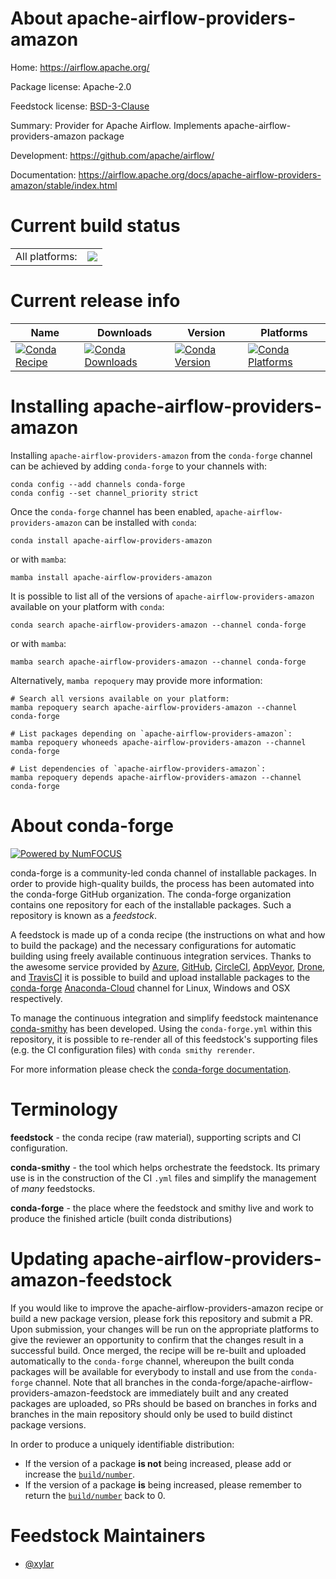 About apache-airflow-providers-amazon
=====================================

Home: https://airflow.apache.org/

Package license: Apache-2.0

Feedstock license: [BSD-3-Clause](https://github.com/conda-forge/apache-airflow-providers-amazon-feedstock/blob/main/LICENSE.txt)

Summary: Provider for Apache Airflow. Implements apache-airflow-providers-amazon package

Development: https://github.com/apache/airflow/

Documentation: https://airflow.apache.org/docs/apache-airflow-providers-amazon/stable/index.html

Current build status
====================


<table><tr><td>All platforms:</td>
    <td>
      <a href="https://dev.azure.com/conda-forge/feedstock-builds/_build/latest?definitionId=11950&branchName=main">
        <img src="https://dev.azure.com/conda-forge/feedstock-builds/_apis/build/status/apache-airflow-providers-amazon-feedstock?branchName=main">
      </a>
    </td>
  </tr>
</table>

Current release info
====================

| Name | Downloads | Version | Platforms |
| --- | --- | --- | --- |
| [![Conda Recipe](https://img.shields.io/badge/recipe-apache--airflow--providers--amazon-green.svg)](https://anaconda.org/conda-forge/apache-airflow-providers-amazon) | [![Conda Downloads](https://img.shields.io/conda/dn/conda-forge/apache-airflow-providers-amazon.svg)](https://anaconda.org/conda-forge/apache-airflow-providers-amazon) | [![Conda Version](https://img.shields.io/conda/vn/conda-forge/apache-airflow-providers-amazon.svg)](https://anaconda.org/conda-forge/apache-airflow-providers-amazon) | [![Conda Platforms](https://img.shields.io/conda/pn/conda-forge/apache-airflow-providers-amazon.svg)](https://anaconda.org/conda-forge/apache-airflow-providers-amazon) |

Installing apache-airflow-providers-amazon
==========================================

Installing `apache-airflow-providers-amazon` from the `conda-forge` channel can be achieved by adding `conda-forge` to your channels with:

```
conda config --add channels conda-forge
conda config --set channel_priority strict
```

Once the `conda-forge` channel has been enabled, `apache-airflow-providers-amazon` can be installed with `conda`:

```
conda install apache-airflow-providers-amazon
```

or with `mamba`:

```
mamba install apache-airflow-providers-amazon
```

It is possible to list all of the versions of `apache-airflow-providers-amazon` available on your platform with `conda`:

```
conda search apache-airflow-providers-amazon --channel conda-forge
```

or with `mamba`:

```
mamba search apache-airflow-providers-amazon --channel conda-forge
```

Alternatively, `mamba repoquery` may provide more information:

```
# Search all versions available on your platform:
mamba repoquery search apache-airflow-providers-amazon --channel conda-forge

# List packages depending on `apache-airflow-providers-amazon`:
mamba repoquery whoneeds apache-airflow-providers-amazon --channel conda-forge

# List dependencies of `apache-airflow-providers-amazon`:
mamba repoquery depends apache-airflow-providers-amazon --channel conda-forge
```


About conda-forge
=================

[![Powered by
NumFOCUS](https://img.shields.io/badge/powered%20by-NumFOCUS-orange.svg?style=flat&colorA=E1523D&colorB=007D8A)](https://numfocus.org)

conda-forge is a community-led conda channel of installable packages.
In order to provide high-quality builds, the process has been automated into the
conda-forge GitHub organization. The conda-forge organization contains one repository
for each of the installable packages. Such a repository is known as a *feedstock*.

A feedstock is made up of a conda recipe (the instructions on what and how to build
the package) and the necessary configurations for automatic building using freely
available continuous integration services. Thanks to the awesome service provided by
[Azure](https://azure.microsoft.com/en-us/services/devops/), [GitHub](https://github.com/),
[CircleCI](https://circleci.com/), [AppVeyor](https://www.appveyor.com/),
[Drone](https://cloud.drone.io/welcome), and [TravisCI](https://travis-ci.com/)
it is possible to build and upload installable packages to the
[conda-forge](https://anaconda.org/conda-forge) [Anaconda-Cloud](https://anaconda.org/)
channel for Linux, Windows and OSX respectively.

To manage the continuous integration and simplify feedstock maintenance
[conda-smithy](https://github.com/conda-forge/conda-smithy) has been developed.
Using the ``conda-forge.yml`` within this repository, it is possible to re-render all of
this feedstock's supporting files (e.g. the CI configuration files) with ``conda smithy rerender``.

For more information please check the [conda-forge documentation](https://conda-forge.org/docs/).

Terminology
===========

**feedstock** - the conda recipe (raw material), supporting scripts and CI configuration.

**conda-smithy** - the tool which helps orchestrate the feedstock.
                   Its primary use is in the construction of the CI ``.yml`` files
                   and simplify the management of *many* feedstocks.

**conda-forge** - the place where the feedstock and smithy live and work to
                  produce the finished article (built conda distributions)


Updating apache-airflow-providers-amazon-feedstock
==================================================

If you would like to improve the apache-airflow-providers-amazon recipe or build a new
package version, please fork this repository and submit a PR. Upon submission,
your changes will be run on the appropriate platforms to give the reviewer an
opportunity to confirm that the changes result in a successful build. Once
merged, the recipe will be re-built and uploaded automatically to the
`conda-forge` channel, whereupon the built conda packages will be available for
everybody to install and use from the `conda-forge` channel.
Note that all branches in the conda-forge/apache-airflow-providers-amazon-feedstock are
immediately built and any created packages are uploaded, so PRs should be based
on branches in forks and branches in the main repository should only be used to
build distinct package versions.

In order to produce a uniquely identifiable distribution:
 * If the version of a package **is not** being increased, please add or increase
   the [``build/number``](https://docs.conda.io/projects/conda-build/en/latest/resources/define-metadata.html#build-number-and-string).
 * If the version of a package **is** being increased, please remember to return
   the [``build/number``](https://docs.conda.io/projects/conda-build/en/latest/resources/define-metadata.html#build-number-and-string)
   back to 0.

Feedstock Maintainers
=====================

* [@xylar](https://github.com/xylar/)

